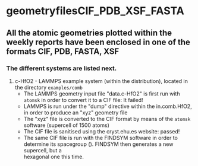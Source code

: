 # geometryfilesCIF_PDB_XSF_FASTA
## All the atomic geometries plotted within the weekly reports have been enclosed in one of the formats CIF, PDB, FASTA, XSF
### The different systems are listed next.

1. c-HfO2 - LAMMPS example system (within the distribution), located in the directory `examples/comb`
   - The LAMMPS geometry input file "data.c-HfO2" is first run with `atomsk` in order to convert it to a CIF file: It failed!
   - LAMMPS is run under the "dump" directive within the in.comb.HfO2, in order to produce an "xyz" geometry file
   - The "xyz" file is converted to the CIF format by means of the `atomsk` software (supercell of 1500 atoms)
   - The CIF file is sanitised using the cryst.ehu.es website: passed!
   - The same CIF file is run with the FINDSYM software in order to determine its spacegroup (). FINDSYM then generates a new supercell, but a    
     hexagonal one this time.
